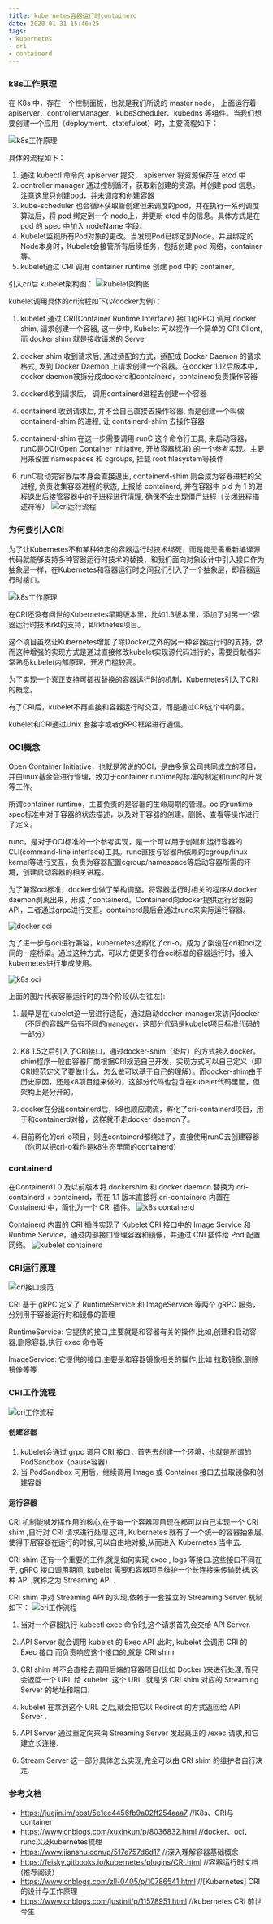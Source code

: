 ```yaml
---
title: kubernetes容器运行时containerd
date: 2020-01-31 15:46:25
tags:
- kubernetes
- cri
- containerd
---
```


### k8s工作原理

在 K8s 中，存在一个控制面板，也就是我们所说的 master node， 上面运行着 apiserver、controllerManager、kubeScheduler、kubedns 等组件。当我们想要创建一个应用（deployment、statefulset）时，主要流程如下：

![k8s工作原理](https://user-gold-cdn.xitu.io/2020/1/15/16fa82e999e6e874?imageslim.jpg)

具体的流程如下：
1. 通过 kubectl 命令向 apiserver 提交， apiserver 将资源保存在 etcd 中
2. controller manager 通过控制循环，获取新创建的资源，并创建 pod 信息。注意这里只创建pod，并未调度和创建容器
3. kube-scheduler 也会循环获取新创建但未调度的pod，并在执行一系列调度算法后，将 pod 绑定到一个 node上，并更新 etcd 中的信息。具体方式是在 pod 的 spec 中加入 nodeName 字段。
4. Kubelet监视所有Pod对象的更改。当发现Pod已绑定到Node，并且绑定的Node本身时，Kubelet会接管所有后续任务，包括创建 pod 网络，container等。
5. kubelet通过 CRI 调用 container runtime 创建 pod 中的 container。

引入cri后 kubelet架构图：
![kubelet架构图](https://feisky.gitbooks.io/kubernetes/plugins/assets/image-20190316183052101.png)

kubelet调用具体的cri流程如下(以docker为例)：

1. kubelet 通过 CRI(Container Runtime Interface) 接口(gRPC) 调用 docker shim, 请求创建一个容器, 这一步中, Kubelet 可以视作一个简单的 CRI Client, 而 docker shim 就是接收请求的 Server

2. docker shim 收到请求后, 通过适配的方式，适配成 Docker Daemon 的请求格式, 发到 Docker Daemon 上请求创建一个容器。在docker 1.12后版本中，docker daemon被拆分成dockerd和containerd，containerd负责操作容器
3. dockerd收到请求后， 调用containerd进程去创建一个容器

4. containerd 收到请求后, 并不会自己直接去操作容器, 而是创建一个叫做 containerd-shim 的进程, 让 containerd-shim 去操作容器

5. containerd-shim 在这一步需要调用 runC 这个命令行工具, 来启动容器，runC是OCI(Open Container Initiative, 开放容器标准) 的一个参考实现。主要用来设置 namespaces 和 cgroups, 挂载 root filesystem等操作
6. runC启动完容器后本身会直接退出, containerd-shim 则会成为容器进程的父进程, 负责收集容器进程的状态, 上报给 containerd, 并在容器中 pid 为 1 的进程退出后接管容器中的子进程进行清理, 确保不会出现僵尸进程（关闭进程描述符等）
![cri运行流程](https://img2018.cnblogs.com/blog/595328/201909/595328-20190924162334102-1814702716.png)

### 为何要引入CRI

为了让Kubernetes不和某种特定的容器运行时技术绑死，而是能无需重新编译源代码就能够支持多种容器运行时技术的替换，和我们面向对象设计中引入接口作为抽象层一样，在Kubernetes和容器运行时之间我们引入了一个抽象层，即容器运行时接口。

![k8s工作原理](https://img-blog.csdnimg.cn/2018121911421288.png)

在CRI还没有问世的Kubernetes早期版本里，比如1.3版本里，添加了对另一个容器运行时技术rkt的支持，即rktnetes项目。

这个项目虽然让Kubernetes增加了除Docker之外的另一种容器运行时的支持，然而这种增强的实现方式是通过直接修改kubelet实现源代码进行的，需要贡献者非常熟悉kubelet内部原理，开发门槛较高。

为了实现一个真正支持可插拔替换的容器运行时的机制，Kubernetes引入了CRI的概念。

有了CRI后，kubelet不再直接和容器运行时交互，而是通过CRI这个中间层。

kubelet和CRI通过Unix 套接字或者gRPC框架进行通信。

### OCI概念

Open Container Initiative，也就是常说的OCI，是由多家公司共同成立的项目，并由linux基金会进行管理，致力于container runtime的标准的制定和runc的开发等工作。

所谓container runtime，主要负责的是容器的生命周期的管理。oci的runtime spec标准中对于容器的状态描述，以及对于容器的创建、删除、查看等操作进行了定义。

runc，是对于OCI标准的一个参考实现，是一个可以用于创建和运行容器的CLI(command-line interface)工具。runc直接与容器所依赖的cgroup/linux kernel等进行交互，负责为容器配置cgroup/namespace等启动容器所需的环境，创建启动容器的相关进程。

为了兼容oci标准，docker也做了架构调整。将容器运行时相关的程序从docker daemon剥离出来，形成了containerd。Containerd向docker提供运行容器的API，二者通过grpc进行交互。containerd最后会通过runc来实际运行容器。

![docker oci](http://xuxinkun.github.io/img/docker-oci-runc-k8s/containerd.png)

为了进一步与oci进行兼容，kubernetes还孵化了cri-o，成为了架设在cri和oci之间的一座桥梁。通过这种方式，可以方便更多符合oci标准的容器运行时，接入kubernetes进行集成使用。

![k8s oci](http://xuxinkun.github.io/img/docker-oci-runc-k8s/kubelet.png)

上面的图片代表容器运行时的四个阶段(从右往左):
1. 最早是在kubelet这一层进行适配，通过启动docker-manager来访问docker（不同的容器产品有不同的manager，这部分代码是kubelet项目标准代码的一部分）

2. K8 1.5之后引入了CRI接口，通过docker-shim（垫片）的方式接入docker。shim程序一般由容器厂商根据CRI规范自己开发，实现方式可以自己定义（即CRI规范定义了要做什么，怎么做可以基于自己的理解）。而docker-shim由于历史原因，还是k8项目组来做的，这部分代码也包含在kubelet代码里面，但架构上是分开的。

3. docker在分出containerd后，k8也顺应潮流，孵化了cri-containerd项目，用于和containerd对接，这样就不走docker daemon了。

4. 目前孵化的cri-o项目，则连containerd都绕过了，直接使用runC去创建容器（你可以把cri-o看作是k8生态里面的containerd）

### containerd

在Containerd1.0 及以前版本将 dockershim 和 docker daemon 替换为 cri-containerd + containerd，而在 1.1 版本直接将 cri-containerd 内置在 Containerd 中，简化为一个 CRI 插件。
![k8s containerd](https://feisky.gitbooks.io/kubernetes/plugins/images/cri-containerd.png)

Containerd 内置的 CRI 插件实现了 Kubelet CRI 接口中的 Image Service 和 Runtime Service，通过内部接口管理容器和镜像，并通过 CNI 插件给 Pod 配置网络。
![kubelet containerd](https://feisky.gitbooks.io/kubernetes/plugins/images/containerd.png)

### CRI运行原理

![cri接口规范](https://img-blog.csdnimg.cn/20190407201430191.jpg)

CRI 基于 gRPC 定义了 RuntimeService 和 ImageService 等两个 gRPC 服务，分别用于容器运行时和镜像的管理

RuntimeService: 它提供的接口,主要就是和容器有关的操作.比如,创建和启动容器,删除容器,执行 exec 命令等

ImageService: 它提供的接口,主要是和容器镜像相关的操作,比如 拉取镜像,删除镜像等等

### CRI工作流程

![cri工作流程](https://img-blog.csdnimg.cn/20190406213718422.jpg)

#### 创建容器

1. kubelet会通过 grpc 调用 CRI 接口，首先去创建一个环境，也就是所谓的 PodSandbox（pause容器）
2. 当 PodSandbox 可用后，继续调用 Image 或 Container 接口去拉取镜像和创建容器

#### 运行容器

CRI 机制能够发挥作用的核心,在于每一个容器项目现在都可以自己实现一个 CRI shim ,自行对 CRI 请求进行处理.这样, Kubernetes 就有了一个统一的容器抽象层,使得下层容器在运行的时候,可以自由地对接,从而进入 Kubernetes 当中去.

CRI shim 还有一个重要的工作,就是如何实现 exec , logs 等接口.这些接口不同在于, gRPC 接口调用期间, kubelet 需要和容器项目维护一个长连接来传输数据.这种 API ,就称之为 Streaming API .

CRI shim 中对 Streaming API 的实现,依赖于一套独立的 Streaming Server 机制如下： 
![cri工作流程](https://feisky.gitbooks.io/kubernetes/plugins/assets/image-20190316183005314.png)

1. 当对一个容器执行 kubectl exec 命令时,这个请求首先会交给 API Server.

2. API Server 就会调用 kubelet 的 Exec API .此时, kubelet 会调用 CRI 的 Exec 接口,而负责响应这个接口的,就是 CRI shim

3. CRI shim 并不会直接去调用后端的容器项目(比如 Docker )来进行处理,而只会返回一个 URL 给 kubelet .这个 URL ,就是该 CRI shim 对应的 Streaming Server 的地址和端口.

4. kubelet 在拿到这个 URL 之后,就会把它以 Redirect 的方式返回给 API Server .

5. API Server 通过重定向来向 Streaming Server 发起真正的 /exec 请求,和它建立长连接.

6. Stream Server 这一部分具体怎么实现,完全可以由 CRI shim 的维护者自行决定.

### 参考文档
- https://juejin.im/post/5e1ec4456fb9a02ff254aaa7    //K8s、CRI与container
- https://www.cnblogs.com/xuxinkun/p/8036832.html    //docker、oci、runc以及kubernetes梳理
- https://www.jianshu.com/p/517e757d6d17             //深入理解容器基础概念
- https://feisky.gitbooks.io/kubernetes/plugins/CRI.html  //容器运行时文档(推荐阅读）
- https://www.cnblogs.com/zll-0405/p/10786541.html  //[Kubernetes] CRI 的设计与工作原理
- https://www.cnblogs.com/justinli/p/11578951.html   //kubernetes CRI 前世今生
